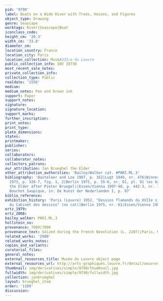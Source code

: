 ```yaml
---
pid: '9790'
label: Boats on a Wide River with Trees, Houses, and Figures
object_type: Drawing
genre: Seascape
worktags: River|Seascape|Boat
iconclass_code:
height_cm: '20.3'
width_cm: '33.8'
diameter_cm:
location_country: France
location_city: Paris
location_collection: Mus&#233;e du Louvre
public_collection_info: INV 19730
most_recent_sale_notes:
private_collection_info:
collection_type: Public
realdate: '1556'
medium:
medium_notes: Pen and brown ink
support: Paper
support_notes:
signature:
signature_location:
support_marks:
further_inscription:
print_notes:
print_type:
plate_dimensions:
states:
printmaker:
publisher:
series:
collaborators:
collaborator_notes:
collectors_patrons:
our_attribution: Jan Brueghel the Elder
other_attribution_authorities: 'Bailey/Walker cat. #PARI.ML.3'
bibliography: 'Bastelaer and Loo 1907, p. 162|Lugt 1949, nr. 476|Winner 1961, p. 238-9|Tolnay
  1973, p. 326-7, fig. 1, 2|Berlin 1975, p. 55-6, nr. 61, pl. 91 (as by Jan Brueghel
  the Elder after Pieter Bruegel)|Essen/Vienna 1997-98, p. 442-3, nr. 154, ill.|J.
  Bouchot Saupique, in: De Kunst der Nederlanden I, p. 87'
biblio_reference:
exhibition_history: 'Paris (Louvre) 1952, "Dessins flamands du XVIIe siècle: IIe exposition
  du Cabinet des dessins" (no cat)|Berlin 1975, nr. 61|Essen/Vienna 1997-98, nr. 154'
ertz_1979:
ertz_2008:
bailey_walker: PARI.ML.3
hollstein_no:
provenance: 7089|7090
provenance_text: Seized during the French Revolution (L. 2207)|Paris, Musée Napoléon
related_works: '2980'
related_works_notes:
copies_and_variants:
curatorial_files:
general_notes:
external_resources_title: Musée du Louvre object page
external_resources_url: http://arts-graphiques.louvre.fr/detail/oeuvres/2/109872-Barques-sur-une-large-riviere-bordee-darbres-de-maisons-et-de-figures
thumbnail: img/derivatives/simple/9790/thumbnail.jpg
fullwidth: img/derivatives/simple/9790/fullwidth.jpg
collection: janbrueghel
layout: brueghel_item
order: '1109'
discussion:
---
```

